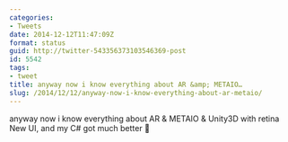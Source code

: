 ```yaml
---
categories:
- Tweets
date: 2014-12-12T11:47:09Z
format: status
guid: http://twitter-543356373103546369-post
id: 5542
tags:
- tweet
title: anyway now i know everything about AR &amp; METAIO…
slug: /2014/12/12/anyway-now-i-know-everything-about-ar-metaio/
---
```


anyway now i know everything about AR & METAIO & Unity3D with retina New UI, and my C# got much better 🙂
